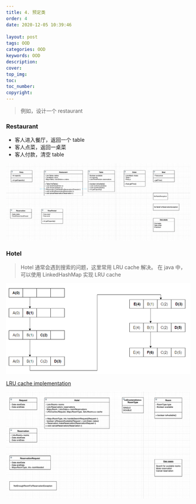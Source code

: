 ```yaml
---
title: 4. 预定类
order: 4
date: 2020-12-05 10:39:46

layout: post
tags: OOD
categories: OOD
keywords: OOD
description:
cover:
top_img:
toc:
toc_number:
copyright:
---
```


> 例如，设计一个 restaurant

### Restaurant

- 客人进入餐厅，返回一个 table
- 客人点菜，返回一桌菜
- 客人付款，清空 table

![image tooltip here](./assets/restaurant.png)

### Hotel

> Hotel 通常会遇到搜索的问题，这里常用 LRU cache 解决。
> 在 java 中，可以使用 LinkedHashMap 实现 LRU cache

![image tooltip here](./assets/LRU.png)

[LRU cache implementation](https://jacobhuang91.github.io/all-in-one/leetcode/146.%20LRU%20Cache.html)

![image tooltip here](./assets/hotel.png)
